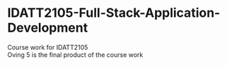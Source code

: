 # IDATT2105-Full-Stack-Application-Development
Course work for IDATT2105 <br/>
Oving 5 is the final product of the course work
